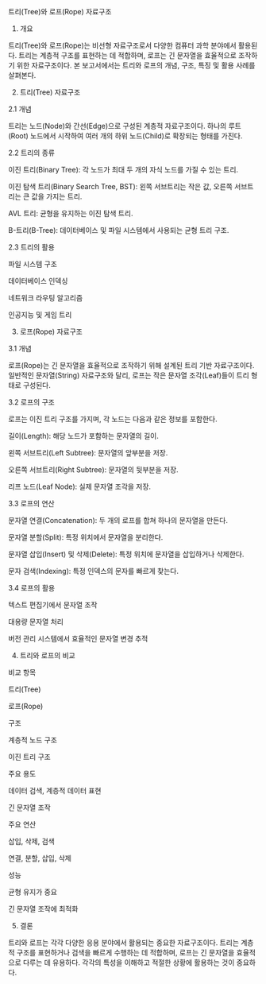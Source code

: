 트리(Tree)와 로프(Rope) 자료구조

1. 개요

트리(Tree)와 로프(Rope)는 비선형 자료구조로서 다양한 컴퓨터 과학 분야에서 활용된다. 트리는 계층적 구조를 표현하는 데 적합하며, 로프는 긴 문자열을 효율적으로 조작하기 위한 자료구조이다. 본 보고서에서는 트리와 로프의 개념, 구조, 특징 및 활용 사례를 살펴본다.

2. 트리(Tree) 자료구조

2.1 개념

트리는 노드(Node)와 간선(Edge)으로 구성된 계층적 자료구조이다. 하나의 루트(Root) 노드에서 시작하여 여러 개의 하위 노드(Child)로 확장되는 형태를 가진다.

2.2 트리의 종류

이진 트리(Binary Tree): 각 노드가 최대 두 개의 자식 노드를 가질 수 있는 트리.

이진 탐색 트리(Binary Search Tree, BST): 왼쪽 서브트리는 작은 값, 오른쪽 서브트리는 큰 값을 가지는 트리.

AVL 트리: 균형을 유지하는 이진 탐색 트리.

B-트리(B-Tree): 데이터베이스 및 파일 시스템에서 사용되는 균형 트리 구조.

2.3 트리의 활용

파일 시스템 구조

데이터베이스 인덱싱

네트워크 라우팅 알고리즘

인공지능 및 게임 트리

3. 로프(Rope) 자료구조

3.1 개념

로프(Rope)는 긴 문자열을 효율적으로 조작하기 위해 설계된 트리 기반 자료구조이다. 일반적인 문자열(String) 자료구조와 달리, 로프는 작은 문자열 조각(Leaf)들이 트리 형태로 구성된다.

3.2 로프의 구조

로프는 이진 트리 구조를 가지며, 각 노드는 다음과 같은 정보를 포함한다.

길이(Length): 해당 노드가 포함하는 문자열의 길이.

왼쪽 서브트리(Left Subtree): 문자열의 앞부분을 저장.

오른쪽 서브트리(Right Subtree): 문자열의 뒷부분을 저장.

리프 노드(Leaf Node): 실제 문자열 조각을 저장.

3.3 로프의 연산

문자열 연결(Concatenation): 두 개의 로프를 합쳐 하나의 문자열을 만든다.

문자열 분할(Split): 특정 위치에서 문자열을 분리한다.

문자열 삽입(Insert) 및 삭제(Delete): 특정 위치에 문자열을 삽입하거나 삭제한다.

문자 검색(Indexing): 특정 인덱스의 문자를 빠르게 찾는다.

3.4 로프의 활용

텍스트 편집기에서 문자열 조작

대용량 문자열 처리

버전 관리 시스템에서 효율적인 문자열 변경 추적

4. 트리와 로프의 비교

비교 항목

트리(Tree)

로프(Rope)

구조

계층적 노드 구조

이진 트리 구조

주요 용도

데이터 검색, 계층적 데이터 표현

긴 문자열 조작

주요 연산

삽입, 삭제, 검색

연결, 분할, 삽입, 삭제

성능

균형 유지가 중요

긴 문자열 조작에 최적화

5. 결론

트리와 로프는 각각 다양한 응용 분야에서 활용되는 중요한 자료구조이다. 트리는 계층적 구조를 표현하거나 검색을 빠르게 수행하는 데 적합하며, 로프는 긴 문자열을 효율적으로 다루는 데 유용하다. 각각의 특성을 이해하고 적절한 상황에 활용하는 것이 중요하다.